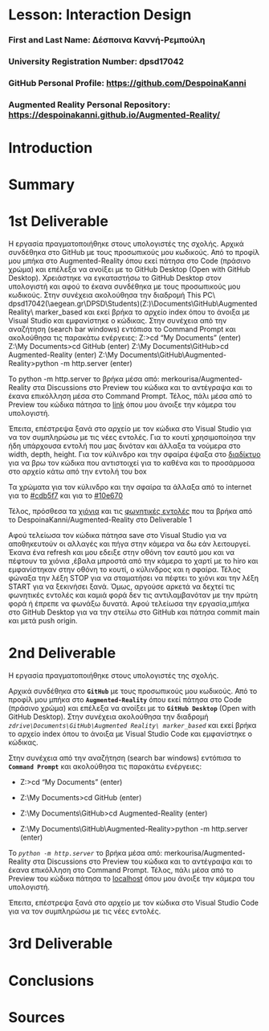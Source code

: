 # Lesson: Interaction Design

### First and Last Name: Δέσποινα Καννή-Ρεμπούλη
### University Registration Number: dpsd17042
### GitHub Personal Profile: https://github.com/DespoinaKanni
### Augmented Reality Personal Repository: https://despoinakanni.github.io/Augmented-Reality/

# Introduction

# Summary


# 1st Deliverable
Η εργασία πραγματοποιήθηκε στους υπολογιστές της σχολής.
Αρχικά συνδέθηκα στο GitHub με τους προσωπικούς μου κωδικούς. Από το προφίλ μου μπήκα στο Augmented-Reality όπου εκεί πάτησα στο Code (πράσινο χρώμα) και επέλεξα να ανοίξει με το GitHub Desktop (Open with GitHub Desktop). Χρειάστηκε να εγκαταστήσω το GitHub Desktop στον υπολογιστή και αφού το έκανα συνδέθηκα με τους προσωπικούς μου κωδικούς. Στην συνέχεια ακολούθησα την διαδρομή This PC\ dpsd17042(\\aegean.gr\DPSD\Students)(Z:)\Documents\GitHub\Augmented Reality\ marker_based και εκεί βρήκα το αρχείο index όπου το άνοιξα με Visual Studio και εμφανίστηκε ο κώδικας. Στην συνέχεια από την αναζήτηση (search bar windows) εντόπισα το Command Prompt και ακολούθησα τις παρακάτω ενέργειες:
Z:\>cd “My Documents” (enter) 
Z:\My Documents>cd GitHub (enter)
Z:\My Documents\GitHub>cd Augmented-Reality (enter)
Z:\My Documents\GitHub\Augmented-Reality>python -m http.server (enter)

Το python -m http.server το βρήκα μέσα από: merkourisa/Augmented-Reality στα Discussions στο Preview του κώδικα και το αντέγραψα και το έκανα επικόλληση μέσα στο Command Prompt.
Τέλος, πάλι μέσα από το Preview του κώδικα πάτησα το [link](http://localhost:8000/) όπου μου άνοιξε την κάμερα του υπολογιστή.

Έπειτα, επέστρεψα ξανά στο αρχείο με τον κώδικα στο Visual Studio για να τον συμπληρώσω με τις νέες εντολές.
Για το κουτί χρησιμοποίησα την ήδη υπάρχουσα εντολή που μας δινόταν και άλλαξα τα νούμερα στο  width, depth, height.
Για τον κύλινδρο και την σφαίρα έψαξα στο [διαδίκτυο](https://medium.com/analytics-vidhya/a-frame-changing-environment-tutorial-a71bc69202d4)
για να βρω τον κώδικα που αντιστοιχεί για το καθένα και το προσάρμοσα στο αρχείο κάτω από την εντολή του box

Τα χρώματα για τον κύλινδρο και την σφαίρα τα άλλαξα από το internet για το [#cdb5f7](https://www.google.gr/search?q=%23cdb5f7&sxsrf=APq-WBuCsZkOJofs0UVSw8lEl-aS4X9sOg%3A1647974436656&source=hp&ei=JBg6Yq-tJcKQxc8P-oauYA&iflsig=AHkkrS4AAAAAYjomNB-5rZW3gtRtOHQfyqIx_FHVlLai&ved=0ahUKEwivz5KXr9r2AhVCSPEDHXqDCwwQ4dUDCAc&uact=5&oq=%23cdb5f7&gs_lcp=Cgdnd3Mtd2l6EAM6BwgjEOoCECdQ1eyBBFjV7IEEYPb3gQRoAXAAeACAAZ0CiAGdApIBAzItMZgBAKABAqABAbABCg&sclient=gws-wiz) και για το [#10e670](https://www.google.gr/search?q=%2310e670&sxsrf=APq-WBtejlm9TU_fqOYZft7HuOrm-dBfVA%3A1647982858358&ei=Cjk6Yu-0FZabkgX12qz4Dw&ved=0ahUKEwjv4fjGztr2AhWWjaQKHXUtC_8Q4dUDCA4&uact=5&oq=%2310e670&gs_lcp=Cgdnd3Mtd2l6EAM6BwgjEOoCECdKBAhBGABKBAhGGABQAFjEFmDyKmgBcAB4AIABowGIAaMBkgEDMC4xmAEAoAEBoAECsAEKwAEB&sclient=gws-wiz)


Τέλος, πρόσθεσα τα [χιόνια](https://www.npmjs.com/package/aframe-particle-system-component) και τις [φωνητικές εντολές](https://www.npmjs.com/package/aframe-speech-command-component) που τα βρήκα από το  DespoinaKanni/Augmented-Reality στο Deliverable 1

Αφού τελείωσα τον κώδικα πάτησα save στο Visual Studio για να αποθηκευτούν οι αλλαγές και πήγα στην κάμερα να δω εάν λειτουργεί. Έκανα ένα refresh και μου εδειξε στην οθόνη τον εαυτό μου και να πέφτουν τα χιόνια ,έβαλα μπροστά από την κάμερα το χαρτί με το hiro και εμφανίστηκαν στην οθόνη το κουτί, ο κύλινδρος και η σφαίρα. Τέλος φώναξα την λέξη STOP για να σταματήσει να πέφτει το χιόνι και την λέξη START για να ξεκινήσει ξανά. Όμως, αργούσε αρκετά να δεχτεί τις φωνητικές εντολές και καμιά φορά δεν τις αντιλαμβανόταν με την πρώτη φορά ή έπρεπε να φωνάξω δυνατά. Αφού τελείωσα την εργασία,μπήκα στο GitHub Desktop για να την στείλω στο GitHub και πάτησα commit main και μετά push origin.



# 2nd Deliverable

Η εργασία πραγματοποιήθηκε στους υπολογιστές της σχολής.

Αρχικά συνδέθηκα στο **`GitHub`** με τους προσωπικούς μου κωδικούς. Από το προφίλ μου μπήκα στο **`Augmented-Reality`** όπου εκεί πάτησα στο Code (πράσινο χρώμα) και επέλεξα να ανοίξει με το **`GitHub Desktop`** (Open with GitHub Desktop). Στην συνέχεια ακολούθησα την διαδρομή *`zdrive\Documents\GitHub\Augmented Reality\ marker_based`* και εκεί βρήκα το αρχείο index όπου το άνοιξα με Visual Studio Code και εμφανίστηκε ο κώδικας. 

Στην συνέχεια από την αναζήτηση (search bar windows) εντόπισα το **`Command Prompt`** και ακολούθησα τις παρακάτω ενέργειες:

* Z:\>cd “My Documents” (enter) 

* Z:\My Documents>cd GitHub (enter)

* Z:\My Documents\GitHub>cd Augmented-Reality (enter)

* Z:\My Documents\GitHub\Augmented-Reality>python -m http.server (enter)

Το *`python -m http.server`* το βρήκα μέσα από: merkourisa/Augmented-Reality στα Discussions στο Preview του κώδικα και το αντέγραψα και το έκανα επικόλληση στο Command Prompt. Τέλος, πάλι μέσα από το Preview του κώδικα πάτησα το [localhost](http://localhost:8000/) όπου μου άνοιξε την κάμερα του υπολογιστή.

Έπειτα, επέστρεψα ξανά στο αρχείο με τον κώδικα στο Visual Studio Code για να τον συμπληρώσω με τις νέες εντολές.


# 3rd Deliverable 


# Conclusions


# Sources
